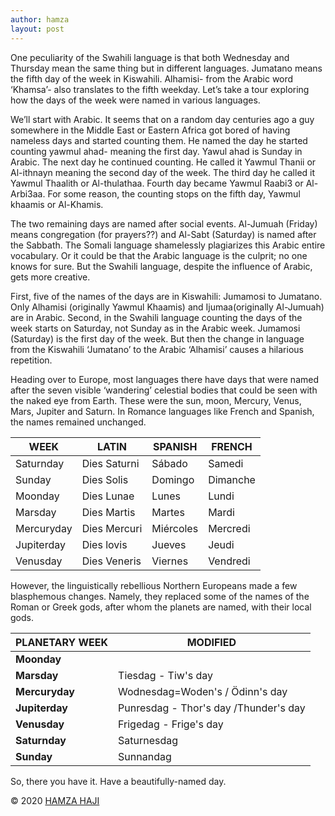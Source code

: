 ```yaml
---
author: hamza
layout: post
---
```

One peculiarity of the Swahili
language is that both Wednesday and Thursday mean the same thing but in
different languages. Jumatano means the fifth day of the week in Kiswahili. Alhamisi-
from the Arabic word ‘Khamsa’- also translates to the fifth weekday. Let’s take
a tour exploring how the days of the week were named in various languages.



We’ll start with Arabic. It seems
that on a random day centuries ago a guy somewhere in the Middle East or Eastern
Africa got bored of having nameless days and started counting them. He named
the day he started counting yawmul ahad- meaning the first day. Yawul ahad is
Sunday in Arabic. The next day he continued counting. He called it Yawmul
Thanii or Al-ithnayn meaning the second day of the week. The third day he
called it Yawmul Thaalith or Al-thulathaa. Fourth day became Yawmul Raabi3 or
Al-Arbi3aa. For some reason, the counting stops on the fifth day, Yawmul
khaamis or Al-Khamis. 



The two remaining days are named
after social events. Al-Jumuah (Friday) means congregation (for prayers??) and
Al-Sabt (Saturday) is named after the Sabbath. The Somali language shamelessly
plagiarizes this Arabic entire vocabulary. Or it could be that the Arabic
language is the culprit; no one knows for sure. But the Swahili language,
despite the influence of Arabic, gets more creative. 



First, five of the names of the days
are in Kiswahili: Jumamosi to Jumatano. Only Alhamisi (originally Yawmul
Khaamis) and Ijumaa(originally Al-Jumuah) are in Arabic. Second, in the Swahili
language counting the days of the week starts on Saturday, not Sunday as in the
Arabic week. Jumamosi (Saturday) is the first day of the week. But then the change
in language from the Kiswahili ‘Jumatano’ to the Arabic ‘Alhamisi’ causes a
hilarious repetition.



Heading over to Europe, most languages there have days that were named after the seven visible ‘wandering’ celestial
bodies that could be seen with the naked eye from Earth. These were the sun,
moon, Mercury, Venus, Mars, Jupiter and Saturn. In Romance languages like
French and Spanish, the names remained unchanged.



| WEEK | LATIN        | SPANISH   | FRENCH   |
|----------------|--------------|-----------|----------|
| Saturnday      | Dies Saturni | Sábado    | Samedi   |
| Sunday         | Dies Solis   | Domingo   | Dimanche |
| Moonday        | Dies Lunae   | Lunes     | Lundi    |
| Marsday        | Dies Martis  | Martes    | Mardi    |
| Mercuryday     | Dies Mercuri | Miércoles | Mercredi |
| Jupiterday     | Dies lovis   | Jueves    | Jeudi    |
| Venusday       | Dies Veneris | Viernes   | Vendredi |




However, the linguistically rebellious
Northern Europeans made a few blasphemous changes. Namely, they replaced some
of the names of the Roman or Greek gods, after whom the planets are named, with
their local gods.



 **PLANETARY WEEK** | **MODIFIED**                             
--------------------|------------------------------------------
 **Moonday**        |                                          
 **Marsday**        | Tiesdag - Tiw's day                      
 **Mercuryday**     | Wodnesdag=Woden's / Ödinn's day         
 **Jupiterday**     | Punresdag \- Thor's day /Thunder's day 
 **Venusday**       | Frigedag - Frige's day                   
 **Saturnday**      | Saturnesdag                              
 **Sunday**         | Sunnandag                                





So, there you have it. Have a
beautifully-named day.

© 2020 <a class="small" href="/about.html">HAMZA HAJI</a>


 



